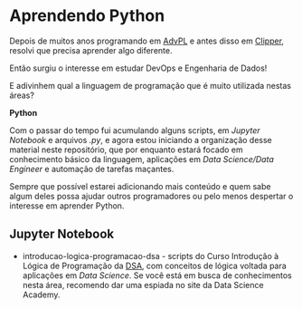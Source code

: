 # Aprendendo Python

Depois de muitos anos programando em [AdvPL](https://tdn.totvs.com/display/tec/AdvPL) e antes disso em [Clipper](https://en.wikipedia.org/wiki/Clipper_(programming_language)), resolvi que precisa aprender algo diferente.

Então surgiu o interesse em estudar DevOps e Engenharia de Dados!

E adivinhem qual a linguagem de programação que é muito utilizada nestas áreas? 

**Python**

Com o passar do tempo fui acumulando alguns scripts, em *Jupyter Notebook* e arquivos *.py*, e agora estou iniciando a organização desse material neste repositório, que por enquanto estará focado em conhecimento básico da linguagem, aplicações em *Data Science/Data Engineer* e automação de tarefas maçantes.

Sempre que possível estarei adicionando mais conteúdo e quem sabe algum deles possa ajudar outros programadores ou pelo menos despertar o interesse em aprender Python.

## Jupyter Notebook

* introducao-logica-programacao-dsa - scripts do Curso Introdução à Lógica de Programação da [DSA](https://www.datascienceacademy.com.br), com conceitos de lógica voltada para aplicações em *Data Science*. Se você está em busca de conhecimentos nesta área, recomendo dar uma espiada no site da Data Science Academy.
